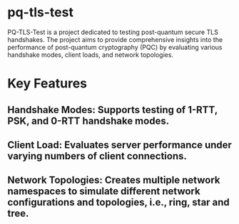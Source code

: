 # pq-tls-test
<!-- This is my readme.
git remote add origin https://github.com/nogogame/pq-tls-test.git
git push -u origin master

git add .
git commit -m "描述更改的提交信息"
git push origin master -->

PQ-TLS-Test is a project dedicated to testing post-quantum secure TLS handshakes. The project aims to provide comprehensive insights into the performance of post-quantum cryptography (PQC) by evaluating various handshake modes, client loads, and network topologies.

# Key Features
## Handshake Modes: Supports testing of 1-RTT, PSK, and 0-RTT handshake modes.
## Client Load: Evaluates server performance under varying numbers of client connections.
## Network Topologies: Creates multiple network namespaces to simulate different network configurations and topologies, i.e., ring, star and tree.